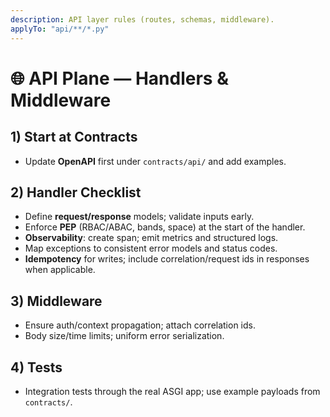 ```yaml
---
description: API layer rules (routes, schemas, middleware).
applyTo: "api/**/*.py"
---
```

# 🌐 API Plane — Handlers & Middleware

## 1) Start at Contracts
- Update **OpenAPI** first under `contracts/api/` and add examples.

## 2) Handler Checklist
- Define **request/response** models; validate inputs early.
- Enforce **PEP** (RBAC/ABAC, bands, space) at the start of the handler.
- **Observability**: create span; emit metrics and structured logs.
- Map exceptions to consistent error models and status codes.
- **Idempotency** for writes; include correlation/request ids in responses when applicable.

## 3) Middleware
- Ensure auth/context propagation; attach correlation ids.
- Body size/time limits; uniform error serialization.

## 4) Tests
- Integration tests through the real ASGI app; use example payloads from `contracts/`.